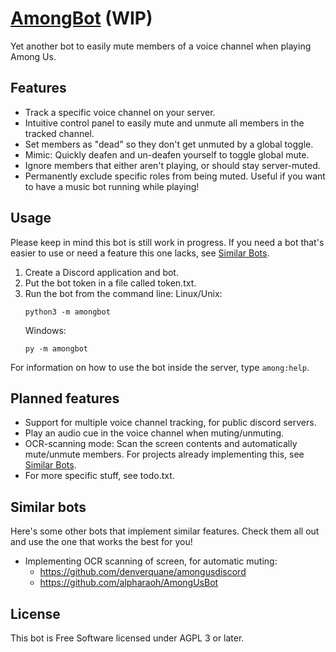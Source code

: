 # [AmongBot](https://gitlab.com/SeerLite/AmongBot) (WIP)
Yet another bot to easily mute members of a voice channel when playing Among Us.

## Features
* Track a specific voice channel on your server.
* Intuitive control panel to easily mute and unmute all members in the tracked channel.
* Set members as "dead" so they don't get unmuted by a global toggle.
* Mimic: Quickly deafen and un-deafen yourself to toggle global mute.
* Ignore members that either aren't playing, or should stay server-muted.
* Permanently exclude specific roles from being muted. Useful if you want to have a music bot running while playing!

## Usage
Please keep in mind this bot is still work in progress. If you need a bot that's easier to use or need a feature this one lacks, see [Similar Bots](#similar-bots).
1. Create a Discord application and bot.
2. Put the bot token in a file called token.txt.
3. Run the bot from the command line:
    Linux/Unix:
    ```
    python3 -m amongbot
    ```
    Windows:
    ```
    py -m amongbot
    ```
For information on how to use the bot inside the server, type `among:help`.

## Planned features
* Support for multiple voice channel tracking, for public discord servers.
* Play an audio cue in the voice channel when muting/unmuting.
* OCR-scanning mode: Scan the screen contents and automatically mute/unmute members. For projects already implementing this, see [Similar Bots](#similar-bots).
* For more specific stuff, see todo.txt.

## Similar bots
Here's some other bots that implement similar features. Check them all out and use the one that works the best for you!
* Implementing OCR scanning of screen, for automatic muting:
  - https://github.com/denverquane/amongusdiscord
  - https://github.com/alpharaoh/AmongUsBot

## License
This bot is Free Software licensed under AGPL 3 or later.

